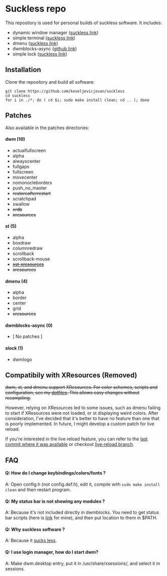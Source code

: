 # Suckless repo

This repository is used for personal builds of suckless software. It includes:

- dynamic window manager ([suckless link](https://dwm.suckless.org)) 
- simple terminal ([suckless link](https://st.suckless.org))
- dmenu ([suckless link](https://tools.suckless.org/dmenu))
- dwmblocks-async ([github link](https://github.com/UtkarshVerma/dwmblocks-async))
- simple lock ([suckless link](https://tools.suckless.org/slock))

## Installation

Clone the repository and build all software:

```
git clone https://github.com/keseljevicjovan/suckless
cd suckless
for i in ./*; do ( cd $i; sudo make install clean; cd .. ); done
```

## Patches

Also available in the patches directories:

#### dwm (10)
 - actualfullscreen 
 - alpha
 - alwayscenter
 - fullgaps
 - fullscreen
 - movecenter
 - nomonocleborders
 - push_no_master
 - ~~restoreafterrestart~~
 - scratchpad
 - swallow
 - ~~xrdb~~
 - ~~xresources~~

#### st (5)
 - alpha
 - boxdraw
 - columnredraw
 - scrollback
 - scrollback-mouse
 - ~~[xst-xresources](https://github.com/gavales/st/blob/master/diffs/xst-xresources-20200626.diff)~~
 - ~~xresources~~

#### dmenu (4)
 - alpha
 - border
 - center
 - grid
 - ~~xresources~~

#### dwmblocks-async (0)
  - [ No patches ]

#### slock (1)
 - dwmlogo


## Compatibily with XResources (Removed)

~~dwm, st, and dmenu support XResources. For color schemes, scripts and configuration, see my [dotfiles](https://github.com/keseljevicjovan/dotfiles). This allows easy changes without recompiling.~~

However, relying on XResources led to some issues, such as dmenu failing to start if XResources were not loaded, or st displaying weird colors. After consideration, I've decided that it's better to have no feature than one that is poorly implemented. In future, I might develop a custom patch for live reload. 

If you're interested in the live reload feature, you can refer to the [last commit where it was available](https://github.com/keseljevicjovan/suckless/tree/b01a0c37e6922890815be440dd65473d947171d4) or checkout [live-reload branch](https://github.com/keseljevicjovan/suckless/tree/live-reload).

## FAQ

#### Q: How do I change keybindings/colors/fonts ?
A: Open config.h (not config.def.h), edit it, compile with ```sudo make install clean``` and then restart program. 

#### Q: My status bar is not showing any modules ?
A: Because it's not included directly in dwmblocks. You need to get status bar scripts (here is [link](https://github.com/keseljevicjovan/dotfiles/tree/main/.local/bin/statusbar) for mine), and then put location to them in $PATH.

#### Q: Why suckless software ?
A: Because it [sucks less](https://suckless.org/philosophy/).

#### Q: I use login manager, how do I start dwm?
A: Make dwm.desktop entry, put it in /usr/share/xsessions/, and select it in sessions.
